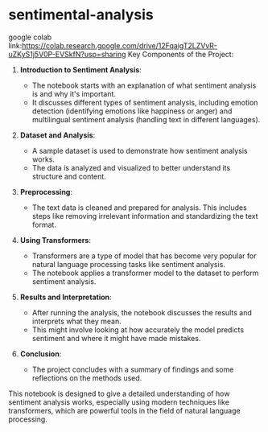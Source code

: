 # sentimental-analysis
google colab link:https://colab.research.google.com/drive/12FqaigT2LZVvR-uZKyS1j5V0P-EVSkfN?usp=sharing
Key Components of the Project:
1. **Introduction to Sentiment Analysis**:
   - The notebook starts with an explanation of what sentiment analysis is and why it's important.
   - It discusses different types of sentiment analysis, including emotion detection (identifying emotions like happiness or anger) and multilingual sentiment analysis (handling text in different languages).

2. **Dataset and Analysis**:
   - A sample dataset is used to demonstrate how sentiment analysis works.
   - The data is analyzed and visualized to better understand its structure and content.

3. **Preprocessing**:
   - The text data is cleaned and prepared for analysis. This includes steps like removing irrelevant information and standardizing the text format.

4. **Using Transformers**:
   - Transformers are a type of model that has become very popular for natural language processing tasks like sentiment analysis.
   - The notebook applies a transformer model to the dataset to perform sentiment analysis.

5. **Results and Interpretation**:
   - After running the analysis, the notebook discusses the results and interprets what they mean.
   - This might involve looking at how accurately the model predicts sentiment and where it might have made mistakes.

6. **Conclusion**:
   - The project concludes with a summary of findings and some reflections on the methods used.

This notebook is designed to give a detailed understanding of how sentiment analysis works, especially using modern techniques like transformers, which are powerful tools in the field of natural language processing.
